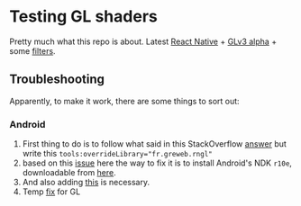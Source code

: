 # Testing GL shaders

Pretty much what this repo is about. Latest [React Native](https://github.com/facebook/react-native) + [GLv3 alpha](https://github.com/gre/gl-react/tree/master/packages/gl-react-native) + some [filters](https://github.com/stoffern/gl-react-instagramfilters).

## Troubleshooting

Apparently, to make it work, there are some things to sort out:

### Android

1. First thing to do is to follow what said in this StackOverflow [answer](https://stackoverflow.com/questions/27095077/how-do-i-use-toolsoverridelibrary-in-a-build-gradle-file) but write this `tools:overrideLibrary="fr.greweb.rngl"`
1. based on this [issue](https://github.com/facebook/react-native/issues/3976) here the way to fix it is to install Android's NDK `r10e`, downloadable from [here](https://developer.android.com/ndk/downloads/older_releases.html).
1. And also adding [this](https://github.com/michel-kraemer/gradle-download-task/issues/58#issuecomment-240358283) is necessary.
1. Temp [fix](https://github.com/gre/gl-react/pull/120/files) for GL